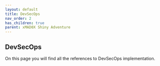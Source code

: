 ```yaml
---
layout: default
title: DevSecOps 
nav_order: 2
has_children: true
parent: xMAD0X Shiny Adventure
---
```


## DevSecOps 

On this page you will find all the references to DevSecOps implementation.


